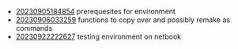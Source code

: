 - [20230905184854](/zet/20230905184854/README.md) prerequesites for environment
- [20230906033259](/zet/20230906033259/README.md) functions to copy over and possibly remake as commands
- [20230922222627](/zet/20230922222627/README.md) testing environment on netbook
